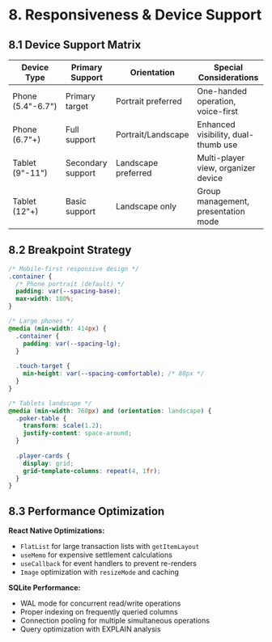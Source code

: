 # 8. Responsiveness & Device Support

## 8.1 Device Support Matrix

| Device Type | Primary Support | Orientation | Special Considerations |
|-------------|----------------|-------------|----------------------|
| Phone (5.4"-6.7") | Primary target | Portrait preferred | One-handed operation, voice-first |
| Phone (6.7"+) | Full support | Portrait/Landscape | Enhanced visibility, dual-thumb use |
| Tablet (9"-11") | Secondary support | Landscape preferred | Multi-player view, organizer device |
| Tablet (12"+) | Basic support | Landscape only | Group management, presentation mode |

## 8.2 Breakpoint Strategy

```css
/* Mobile-first responsive design */
.container {
  /* Phone portrait (default) */
  padding: var(--spacing-base);
  max-width: 100%;
}

/* Large phones */
@media (min-width: 414px) {
  .container {
    padding: var(--spacing-lg);
  }
  
  .touch-target {
    min-height: var(--spacing-comfortable); /* 88px */
  }
}

/* Tablets landscape */
@media (min-width: 768px) and (orientation: landscape) {
  .poker-table {
    transform: scale(1.2);
    justify-content: space-around;
  }
  
  .player-cards {
    display: grid;
    grid-template-columns: repeat(4, 1fr);
  }
}
```

## 8.3 Performance Optimization

**React Native Optimizations:**
- `FlatList` for large transaction lists with `getItemLayout`
- `useMemo` for expensive settlement calculations  
- `useCallback` for event handlers to prevent re-renders
- `Image` optimization with `resizeMode` and caching

**SQLite Performance:**
- WAL mode for concurrent read/write operations
- Proper indexing on frequently queried columns
- Connection pooling for multiple simultaneous operations
- Query optimization with EXPLAIN analysis
